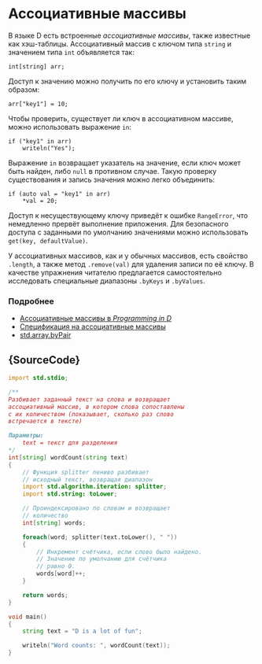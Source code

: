 # Ассоциативные массивы

В языке D есть встроенные *ассоциативные массивы*, также известные как
хэш-таблицы. Ассоциативный массив с ключом типа `string` и значением типа `int`
объявляется так:

    int[string] arr;

Доступ к значению можно получить по его ключу и установить таким образом:

    arr["key1"] = 10;

Чтобы проверить, существует ли ключ в ассоциативном массиве, можно использовать выражение `in`:

    if ("key1" in arr)
        writeln("Yes");

Выражение `in` возвращает указатель на значение, если ключ может быть найден, либо `null` в противном случае. Такую проверку существования и запись значения можно легко объединить:

    if (auto val = "key1" in arr)
        *val = 20;

Доступ к несуществующему ключу приведёт к ошибке `RangeError`, что немедленно
прервёт выполнение приложения. Для безопасного доступа с заданными по умолчанию
значениями можно использовать `get(key, defaultValue)`.

У ассоциативных массивов, как и у обычных массивов, есть свойство `.length`, а также метод `.remove(val)` для удаления записи по её ключу. В качестве упражнения читателю предлагается самостоятельно исследовать специальные диапазоны `.byKeys`
и `.byValues`.

### Подробнее

- [Ассоциативные массивы в _Programming in D_](http://ddili.org/ders/d.en/aa.html)
- [Спецификация на ассоциативные массивы](https://dlang.org/spec/hash-map.html)
- [std.array.byPair](http://dlang.org/phobos/std_array.html#.byPair)

## {SourceCode}

```d
import std.stdio;

/**
Разбивает заданный текст на слова и возвращает
ассоциативный массив, в котором слова сопоставлены 
с их количеством (показывает, сколько раз слово 
встречается в тексте)

Параметры:
    text = текст для разделения
*/
int[string] wordCount(string text)
{
    // Функция splitter лениво разбивает
    // исходный текст, возвращая диапазон
    import std.algorithm.iteration: splitter;
    import std.string: toLower;

    // Проиндексировано по словам и возвращает
    // количество
    int[string] words;

    foreach(word; splitter(text.toLower(), " "))
    {
        // Инкремент счётчика, если слово было найдено. 
        // Значение по умолчанию для счётчика
        // равно 0.
        words[word]++;
    }

    return words;
}

void main()
{
    string text = "D is a lot of fun";

    writeln("Word counts: ", wordCount(text));
}
```
